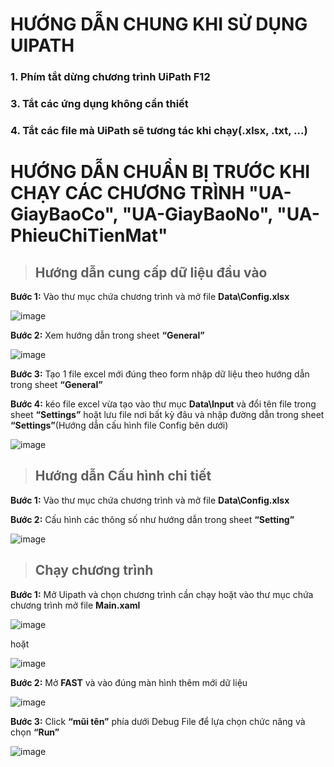 # HƯỚNG DẪN CHUNG KHI SỬ DỤNG UIPATH
### 1. Phím tắt dừng chương trình UiPath **F12**  
### 3. Tắt các ứng dụng không cần thiết  
### 4. Tắt các file mà UiPath sẽ tương tác khi chạy(.xlsx, .txt, ...)  
  
# HƯỚNG DẪN CHUẨN BỊ TRƯỚC KHI CHẠY CÁC CHƯƠNG TRÌNH **"UA-GiayBaoCo", "UA-GiayBaoNo", "UA-PhieuChiTienMat"**  

> ## Hướng dẫn cung cấp dữ liệu đầu vào  
**Bước 1:** Vào thư mục chứa chương trình và mở file **Data\Config.xlsx**  
  
![image](https://github.com/ismphi/UiPath-Learning/blob/master/libary/config.jpg)  
  
**Bước 2:** Xem hướng dẫn trong sheet **“General”**  
  
![image](https://github.com/ismphi/UiPath-Learning/blob/master/libary/tmtgtv/general.jpg)  
  
**Bước 3:** Tạo 1 file excel mới đúng theo form nhập dữ liệu theo hướng dẫn trong sheet **“General”**  
  
**Bước 4:** kéo file excel vừa tạo vào thư mục **Data\Input** và đổi tên file trong sheet **“Settings”** hoặt lưu file nơi bất kỳ đâu và nhập đường dẫn trong sheet **“Settings”**(Hướng dẫn cấu hình file Config bên dưới)  
  
![image](https://github.com/ismphi/UiPath-Learning/blob/master/libary/tmtgtv/input.png)  
  

> ## Hướng dẫn Cấu hình chi tiết  
**Bước 1:** Vào thư mục chứa chương trình và mở file **Data\Config.xlsx**  
  
**Bước 2:** Cấu hình các thông số như hướng dẫn trong sheet **“Setting”**  
  
![image](https://github.com/ismphi/UiPath-Learning/blob/master/libary/tmtgtv/setting.png)  
  
> ## Chạy chương trình  
>   
**Bước 1:** Mở Uipath và chọn chương trình cần chạy hoặt vào thư mục chứa chương trình mở file **Main.xaml**  
  
![image](https://github.com/ismphi/UiPath-Learning/blob/master/libary/tmtgtv/main.png)  
  
hoặt  
  
![image](https://github.com/ismphi/UiPath-Learning/blob/master/libary/tmtgtv/uipath.png)  
  
**Bước 2:** Mở **FAST** và vào đúng màn hình thêm mới dữ liệu  
  
![image](https://github.com/ismphi/UiPath-Learning/blob/master/libary/tmtgtv/new.png)  
  
**Bước 3:** Click **“mũi tên”** phía dưới Debug File để lựa chọn chức năng và chọn **“Run”**  
  
![image](https://github.com/ismphi/UiPath-Learning/blob/master/libary/tmtgtv/run.png)  


